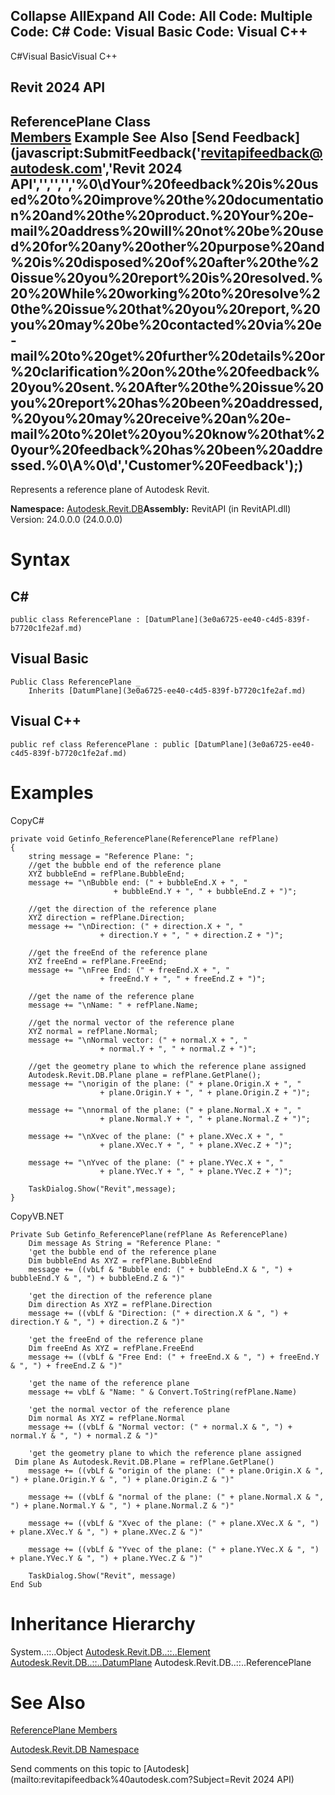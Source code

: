 ﻿

Collapse AllExpand All Code: All Code: Multiple Code: C# Code: Visual Basic Code: Visual C++   
---  
  
C#Visual BasicVisual C++

Revit 2024 API  
---  
ReferencePlane Class  
[Members](3d4b050d-6f7a-1d67-c3c5-0fce92d5b25d.md) Example See Also [Send Feedback](javascript:SubmitFeedback\('revitapifeedback@autodesk.com','Revit 2024 API','','','','%0\\dYour%20feedback%20is%20used%20to%20improve%20the%20documentation%20and%20the%20product.%20Your%20e-mail%20address%20will%20not%20be%20used%20for%20any%20other%20purpose%20and%20is%20disposed%20of%20after%20the%20issue%20you%20report%20is%20resolved.%20%20While%20working%20to%20resolve%20the%20issue%20that%20you%20report,%20you%20may%20be%20contacted%20via%20e-mail%20to%20get%20further%20details%20or%20clarification%20on%20the%20feedback%20you%20sent.%20After%20the%20issue%20you%20report%20has%20been%20addressed,%20you%20may%20receive%20an%20e-mail%20to%20let%20you%20know%20that%20your%20feedback%20has%20been%20addressed.%0\\A%0\\d','Customer%20Feedback'\);)  
---  
  
Represents a reference plane of Autodesk Revit. 

**Namespace:** [Autodesk.Revit.DB](87546ba7-461b-c646-cbb1-2cb8f5bff8b2.md)**Assembly:** RevitAPI (in RevitAPI.dll) Version: 24.0.0.0 (24.0.0.0)

# Syntax

C#  
---  
      
    
    public class ReferencePlane : [DatumPlane](3e0a6725-ee40-c4d5-839f-b7720c1fe2af.md)  
  
Visual Basic  
---  
      
    
    Public Class ReferencePlane _
    	Inherits [DatumPlane](3e0a6725-ee40-c4d5-839f-b7720c1fe2af.md)  
  
Visual C++  
---  
      
    
    public ref class ReferencePlane : public [DatumPlane](3e0a6725-ee40-c4d5-839f-b7720c1fe2af.md)  
  
# Examples

CopyC#
    
    
    private void Getinfo_ReferencePlane(ReferencePlane refPlane)
    {
        string message = "Reference Plane: ";
        //get the bubble end of the reference plane
        XYZ bubbleEnd = refPlane.BubbleEnd;
        message += "\nBubble end: (" + bubbleEnd.X + ", "
                           + bubbleEnd.Y + ", " + bubbleEnd.Z + ")";
    
        //get the direction of the reference plane
        XYZ direction = refPlane.Direction;
        message += "\nDirection: (" + direction.X + ", "
                        + direction.Y + ", " + direction.Z + ")";
    
        //get the freeEnd of the reference plane
        XYZ freeEnd = refPlane.FreeEnd;
        message += "\nFree End: (" + freeEnd.X + ", "
                        + freeEnd.Y + ", " + freeEnd.Z + ")";
    
        //get the name of the reference plane
        message += "\nName: " + refPlane.Name;
    
        //get the normal vector of the reference plane
        XYZ normal = refPlane.Normal;
        message += "\nNormal vector: (" + normal.X + ", "
                        + normal.Y + ", " + normal.Z + ")";
    
        //get the geometry plane to which the reference plane assigned 
        Autodesk.Revit.DB.Plane plane = refPlane.GetPlane();
        message += "\norigin of the plane: (" + plane.Origin.X + ", "
                        + plane.Origin.Y + ", " + plane.Origin.Z + ")";
    
        message += "\nnormal of the plane: (" + plane.Normal.X + ", "
                        + plane.Normal.Y + ", " + plane.Normal.Z + ")";
    
        message += "\nXvec of the plane: (" + plane.XVec.X + ", "
                        + plane.XVec.Y + ", " + plane.XVec.Z + ")";
    
        message += "\nYvec of the plane: (" + plane.YVec.X + ", "
                        + plane.YVec.Y + ", " + plane.YVec.Z + ")";
    
        TaskDialog.Show("Revit",message);
    }

CopyVB.NET
    
    
    Private Sub Getinfo_ReferencePlane(refPlane As ReferencePlane)
        Dim message As String = "Reference Plane: "
        'get the bubble end of the reference plane
        Dim bubbleEnd As XYZ = refPlane.BubbleEnd
        message += ((vbLf & "Bubble end: (" + bubbleEnd.X & ", ") + bubbleEnd.Y & ", ") + bubbleEnd.Z & ")"
    
        'get the direction of the reference plane
        Dim direction As XYZ = refPlane.Direction
        message += ((vbLf & "Direction: (" + direction.X & ", ") + direction.Y & ", ") + direction.Z & ")"
    
        'get the freeEnd of the reference plane
        Dim freeEnd As XYZ = refPlane.FreeEnd
        message += ((vbLf & "Free End: (" + freeEnd.X & ", ") + freeEnd.Y & ", ") + freeEnd.Z & ")"
    
        'get the name of the reference plane
        message += vbLf & "Name: " & Convert.ToString(refPlane.Name)
    
        'get the normal vector of the reference plane
        Dim normal As XYZ = refPlane.Normal
        message += ((vbLf & "Normal vector: (" + normal.X & ", ") + normal.Y & ", ") + normal.Z & ")"
    
        'get the geometry plane to which the reference plane assigned 
     Dim plane As Autodesk.Revit.DB.Plane = refPlane.GetPlane()
        message += ((vbLf & "origin of the plane: (" + plane.Origin.X & ", ") + plane.Origin.Y & ", ") + plane.Origin.Z & ")"
    
        message += ((vbLf & "normal of the plane: (" + plane.Normal.X & ", ") + plane.Normal.Y & ", ") + plane.Normal.Z & ")"
    
        message += ((vbLf & "Xvec of the plane: (" + plane.XVec.X & ", ") + plane.XVec.Y & ", ") + plane.XVec.Z & ")"
    
        message += ((vbLf & "Yvec of the plane: (" + plane.YVec.X & ", ") + plane.YVec.Y & ", ") + plane.YVec.Z & ")"
    
        TaskDialog.Show("Revit", message)
    End Sub

# Inheritance Hierarchy

System..::..Object [Autodesk.Revit.DB..::..Element](eb16114f-69ea-f4de-0d0d-f7388b105a16.md) [Autodesk.Revit.DB..::..DatumPlane](3e0a6725-ee40-c4d5-839f-b7720c1fe2af.md) Autodesk.Revit.DB..::..ReferencePlane

# See Also

[ReferencePlane Members](3d4b050d-6f7a-1d67-c3c5-0fce92d5b25d.md)

[Autodesk.Revit.DB Namespace](87546ba7-461b-c646-cbb1-2cb8f5bff8b2.md)

Send comments on this topic to [Autodesk](mailto:revitapifeedback%40autodesk.com?Subject=Revit 2024 API)